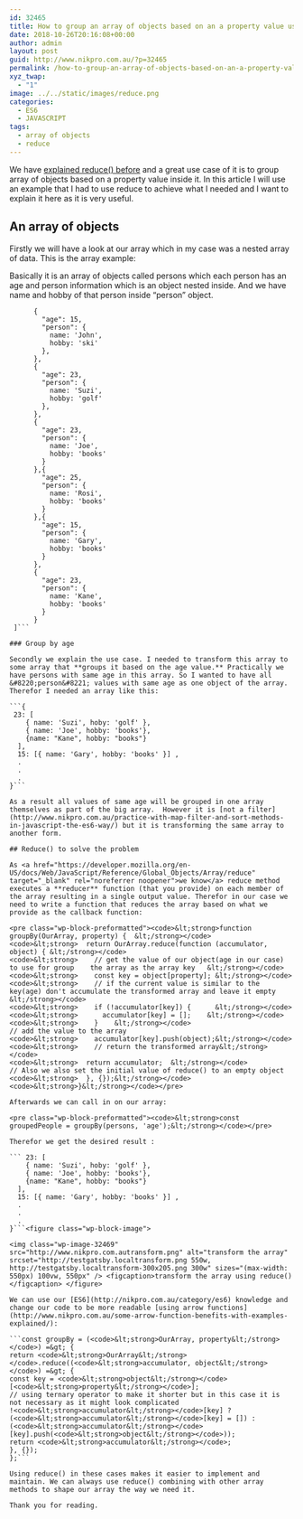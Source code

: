```yaml
---
id: 32465
title: How to group an array of objects based on an a property value using reduce()
date: 2018-10-26T20:16:08+00:00
author: admin
layout: post
guid: http://www.nikpro.com.au/?p=32465
permalink: /how-to-group-an-array-of-objects-based-on-an-a-property-value-using-reduce/
xyz_twap:
  - "1"
image: ../../static/images/reduce.png
categories:
  - ES6
  - JAVASCRIPT
tags:
  - array of objects
  - reduce
---
```

We have [explained reduce() before](http://www.nikpro.com.au/javascript-es6-reduce-method/) and a great use case of it is to group array of objects based on a property value inside it. In this article I will use an example that I had to use reduce to achieve what I needed and I want to explain it here as it is very useful.

## An array of objects

Firstly we will have a look at our array which in my case was a nested array of data. This is the array example:

Basically it is an array of objects called persons which each person has an age and person information which is an object nested inside. And we have name and hobby of that person inside &#8220;person&#8221; object. 

```const persons = [
      {
        "age": 15,
        "person": {
          name: 'John',
          hobby: 'ski'
        },
      },
      {
        "age": 23,
        "person": {
          name: 'Suzi',
          hobby: 'golf'
        },
      },
      {
        "age": 23,
        "person": {
          name: 'Joe',
          hobby: 'books'
        }
      },{
        "age": 25,
        "person": {
          name: 'Rosi',
          hobby: 'books'
        }
      },{
        "age": 15,
        "person": {
          name: 'Gary',
          hobby: 'books'
        }
      },
      {
        "age": 23,
        "person": {
          name: 'Kane',
          hobby: 'books'
        }
      }
 ]```

### Group by age

Secondly we explain the use case. I needed to transform this array to some array that **groups it based on the age value.** Practically we have persons with same age in this array. So I wanted to have all &#8220;person&#8221; values with same age as one object of the array. Therefor I needed an array like this:

```{ 
 23: [
    { name: 'Suzi', hoby: 'golf' }, 
    { name: 'Joe', hobby: 'books'},
    {name: "Kane", hobby: "books"}
  ], 
  15: [{ name: 'Gary', hobby: 'books' }] ,
  .
  .
  .
}```

As a result all values of same age will be grouped in one array themselves as part of the big array.  However it is [not a filter](http://www.nikpro.com.au/practice-with-map-filter-and-sort-methods-in-javascript-the-es6-way/) but it is transforming the same array to another form.

## Reduce() to solve the problem

As <a href="https://developer.mozilla.org/en-US/docs/Web/JavaScript/Reference/Global_Objects/Array/reduce" target="_blank" rel="noreferrer noopener">we know</a> reduce method executes a **reducer** function (that you provide) on each member of the array resulting in a single output value. Therefor in our case we need to write a function that reduces the array based on what we provide as the callback function:

<pre class="wp-block-preformatted"><code>&lt;strong>function groupBy(OurArray, property) {  &lt;/strong></code>
<code>&lt;strong>  return OurArray.reduce(function (accumulator, object) { &lt;/strong></code>
<code>&lt;strong>    // get the value of our object(age in our case) to use for group    the array as the array key   &lt;/strong></code>
<code>&lt;strong>    const key = object[property]; &lt;/strong></code>
<code>&lt;strong>    // if the current value is similar to the key(age) don't accumulate the transformed array and leave it empty  &lt;/strong></code>
<code>&lt;strong>    if (!accumulator[key]) {      &lt;/strong></code>
<code>&lt;strong>      accumulator[key] = [];    &lt;/strong></code>
<code>&lt;strong>    }    &lt;/strong></code>
// add the value to the array
<code>&lt;strong>    accumulator[key].push(object);&lt;/strong></code>
<code>&lt;strong>    // return the transformed array&lt;/strong></code>
<code>&lt;strong>  return accumulator;  &lt;/strong></code>
// Also we also set the initial value of reduce() to an empty object
<code>&lt;strong>  }, {});&lt;/strong></code>
<code>&lt;strong>}&lt;/strong></code></pre>

Afterwards we can call in on our array:

<pre class="wp-block-preformatted"><code>&lt;strong>const groupedPeople = groupBy(persons, 'age');&lt;/strong></code></pre>

Therefor we get the desired result :

``` 23: [
    { name: 'Suzi', hoby: 'golf' }, 
    { name: 'Joe', hobby: 'books'},
    {name: "Kane", hobby: "books"}
  ], 
  15: [{ name: 'Gary', hobby: 'books' }] ,
  .
  .
  .
}```<figure class="wp-block-image">

<img class="wp-image-32469" src="http://www.nikpro.com.autransform.png" alt="transform the array" srcset="http://testgatsby.localtransform.png 550w, http://testgatsby.localtransform-300x205.png 300w" sizes="(max-width: 550px) 100vw, 550px" /> <figcaption>transform the array using reduce()</figcaption> </figure> 

We can use our [ES6](http://nikpro.com.au/category/es6) knowledge and change our code to be more readable [using arrow functions](http://www.nikpro.com.au/some-arrow-function-benefits-with-examples-explained/):

```const groupBy = (<code>&lt;strong>OurArray, property&lt;/strong></code>) =&gt; {
return <code>&lt;strong>OurArray&lt;/strong></code>.reduce((<code>&lt;strong>accumulator, object&lt;/strong></code>) =&gt; {
const key = <code>&lt;strong>object&lt;/strong></code>[<code>&lt;strong>property&lt;/strong></code>];
// using ternary operator to make it shorter but in this case it is not necessary as it might look complicated
!<code>&lt;strong>accumulator&lt;/strong></code>[key] ? (<code>&lt;strong>accumulator&lt;/strong></code>[key] = []) : (<code>&lt;strong>accumulator&lt;/strong></code>[key].push(<code>&lt;strong>object&lt;/strong></code>));
return <code>&lt;strong>accumulator&lt;/strong></code>;
}, {});
};```

Using reduce() in these cases makes it easier to implement and maintain. We can always use reduce() combining with other array methods to shape our array the way we need it.

Thank you for reading.